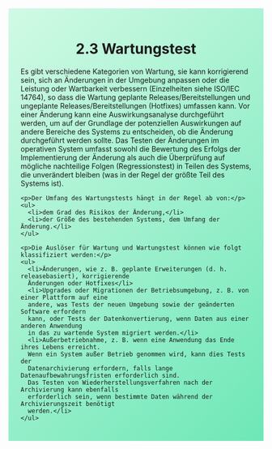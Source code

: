 <div class="rounded-lg border shadow-sm" style="background: linear-gradient(135deg,#D1FAE5 0%,#6EE7B7 100%); padding: 24px; border-color: #34D399">
  <header style="margin-bottom:12px">
    <h1 class="text-2xl font-bold text-gray-900" style="overflow-wrap: break-word; word-wrap: break-word; hyphens: auto;">
      2.3 Wartungstest
    </h1>
  </header>
  <article class="prose max-w-none">
    <p>Es gibt verschiedene Kategorien von Wartung, sie kann korrigierend sein, sich an Änderungen
    in der Umgebung anpassen oder die Leistung oder Wartbarkeit verbessern (Einzelheiten siehe
    ISO/IEC 14764), so dass die Wartung geplante Releases/Bereitstellungen und ungeplante
    Releases/Bereitstellungen (Hotfixes) umfassen kann. Vor einer Änderung kann eine
    Auswirkungsanalyse durchgeführt werden, um auf der Grundlage der potenziellen
    Auswirkungen auf andere Bereiche des Systems zu entscheiden, ob die Änderung
    durchgeführt werden sollte. Das Testen der Änderungen im operativen System umfasst sowohl
    die Bewertung des Erfolgs der Implementierung der Änderung als auch die Überprüfung auf
    mögliche nachteilige Folgen (Regressionstest) in Teilen des Systems, die unverändert bleiben
    (was in der Regel der größte Teil des Systems ist).</p>

    <p>Der Umfang des Wartungstests hängt in der Regel ab von:</p>
    <ul>
      <li>dem Grad des Risikos der Änderung,</li>
      <li>der Größe des bestehenden Systems, dem Umfang der Änderung.</li>
    </ul>

    <p>Die Auslöser für Wartung und Wartungstest können wie folgt klassifiziert werden:</p>
    <ul>
      <li>Änderungen, wie z. B. geplante Erweiterungen (d. h. releasebasiert), korrigierende
      Änderungen oder Hotfixes</li>
      <li>Upgrades oder Migrationen der Betriebsumgebung, z. B. von einer Plattform auf eine
      andere, was Tests der neuen Umgebung sowie der geänderten Software erfordern
      kann, oder Tests der Datenkonvertierung, wenn Daten aus einer anderen Anwendung
      in das zu wartende System migriert werden.</li>
      <li>Außerbetriebnahme, z. B. wenn eine Anwendung das Ende ihres Lebens erreicht.
      Wenn ein System außer Betrieb genommen wird, kann dies Tests der
      Datenarchivierung erfordern, falls lange Datenaufbewahrungsfristen erforderlich sind.
      Das Testen von Wiederherstellungsverfahren nach der Archivierung kann ebenfalls
      erforderlich sein, wenn bestimmte Daten während der Archivierungszeit benötigt
      werden.</li>
    </ul>
  </article>
</div>
